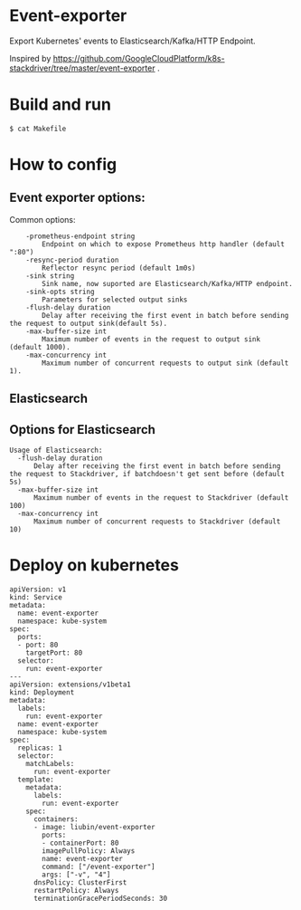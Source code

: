 # Event-exporter

Export Kubernetes' events to Elasticsearch/Kafka/HTTP Endpoint.

Inspired by https://github.com/GoogleCloudPlatform/k8s-stackdriver/tree/master/event-exporter .

# Build and run

```
$ cat Makefile
```

# How to config

## Event exporter options:

Common options:

```
    -prometheus-endpoint string
        Endpoint on which to expose Prometheus http handler (default ":80")
    -resync-period duration
        Reflector resync period (default 1m0s)
    -sink string
        Sink name, now suported are Elasticsearch/Kafka/HTTP endpoint.
    -sink-opts string
        Parameters for selected output sinks
    -flush-delay duration
        Delay after receiving the first event in batch before sending the request to output sink(default 5s).
    -max-buffer-size int
        Maximum number of events in the request to output sink (default 1000).
    -max-concurrency int
        Maximum number of concurrent requests to output sink (default 1).
```

## Elasticsearch


## Options for Elasticsearch

   ```
   Usage of Elasticsearch:
     -flush-delay duration
         Delay after receiving the first event in batch before sending the request to Stackdriver, if batchdoesn't get sent before (default 5s)
     -max-buffer-size int
         Maximum number of events in the request to Stackdriver (default 100)
     -max-concurrency int
         Maximum number of concurrent requests to Stackdriver (default 10)
   ```

# Deploy on kubernetes

```
apiVersion: v1
kind: Service
metadata:
  name: event-exporter
  namespace: kube-system
spec:
  ports:
  - port: 80
    targetPort: 80
  selector:
    run: event-exporter
---
apiVersion: extensions/v1beta1
kind: Deployment
metadata:
  labels:
    run: event-exporter
  name: event-exporter
  namespace: kube-system
spec:
  replicas: 1
  selector:
    matchLabels:
      run: event-exporter
  template:
    metadata:
      labels:
        run: event-exporter
    spec:
      containers:
      - image: liubin/event-exporter
        ports:
        - containerPort: 80
        imagePullPolicy: Always
        name: event-exporter
        command: ["/event-exporter"]
        args: ["-v", "4"]
      dnsPolicy: ClusterFirst
      restartPolicy: Always
      terminationGracePeriodSeconds: 30
```